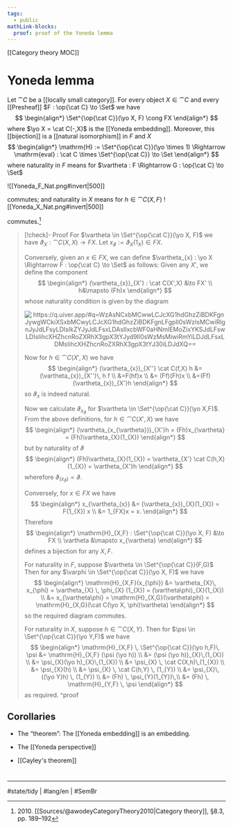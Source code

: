 ```yaml
---
tags:
  - public
mathLink-blocks:
  proof: proof of the Yoneda lemma
---
```

[[Category theory MOC]]
# Yoneda lemma

Let $\cat C$ be a [[locally small category]].
For every object $X \in \cat C$ and every [[Presheaf]] $F : \op{\cat C} \to \Set$
we have
$$
\begin{align*}
 \Set^{\op{\cat C}}(\yo X, F) \cong FX
\end{align*}
$$
where $\yo X = \cat C(-,X)$ is the [[Yoneda embedding]].
Moreover, this [[bijection]] is a [[natural isomorphism]] in $F$ and $X$
$$
\begin{align*}
\mathrm{H} := \Set^{\op{\cat C}}(\yo \times 1) \Rightarrow \mathrm{eval} : \cat C \times \Set^{\op{\cat C}} \to \Set
\end{align*}
$$
where naturality in $F$ means for $\vartheta : F \Rightarrow G : \op{\cat C} \to \Set$

![[Yoneda_F_Nat.png#invert|500]]

commutes; and naturality in $X$ means for $h \in \cat C(X,F)$
![[Yoneda_X_Nat.png#invert|500]]

commutes.[^2010]

> [!check]- Proof
> For $\vartheta \in \Set^{\op{\cat C}}(\yo X, F)$ we have $\vartheta_{X} : \cat C(X,X) \to FX$.
> Let $x_{\vartheta} := \vartheta_{X}(1_{X}) \in FX$.
> 
> Conversely, given an $x \in FX$, we can define $\vartheta_{x} : \yo X \Rightarrow F : \op{\cat C} \to \Set$ as follows:
> Given any $X'$, we define the component
> $$
> \begin{align*}
> (\vartheta_{x})_{X'} : \cat C(X',X) &\to FX' \\
> h&\mapsto (Fh)x
> \end{align*}
> $$
> whose naturality condition is given by the diagram
> 
> <p align="center"><img align="center" src="https://i.upmath.me/svg/%0A%5Cusetikzlibrary%7Bcalc%7D%0A%5Cusetikzlibrary%7Bdecorations.pathmorphing%7D%0A%5Ctikzset%7Bcurve%2F.style%3D%7Bsettings%3D%7B%231%7D%2Cto%20path%3D%7B(%5Ctikztostart)%0A%20%20%20%20..%20controls%20(%24(%5Ctikztostart)!%5Cpv%7Bpos%7D!(%5Ctikztotarget)!%5Cpv%7Bheight%7D!270%3A(%5Ctikztotarget)%24)%0A%20%20%20%20and%20(%24(%5Ctikztostart)!1-%5Cpv%7Bpos%7D!(%5Ctikztotarget)!%5Cpv%7Bheight%7D!270%3A(%5Ctikztotarget)%24)%0A%20%20%20%20..%20(%5Ctikztotarget)%5Ctikztonodes%7D%7D%2C%0A%20%20%20%20settings%2F.code%3D%7B%5Ctikzset%7Bquiver%2F.cd%2C%231%7D%0A%20%20%20%20%20%20%20%20%5Cdef%5Cpv%23%231%7B%5Cpgfkeysvalueof%7B%2Ftikz%2Fquiver%2F%23%231%7D%7D%7D%2C%0A%20%20%20%20quiver%2F.cd%2Cpos%2F.initial%3D0.35%2Cheight%2F.initial%3D0%7D%0A%25%20TikZ%20arrowhead%2Ftail%20styles.%0A%5Ctikzset%7Btail%20reversed%2F.code%3D%7B%5Cpgfsetarrowsstart%7Btikzcd%20to%7D%7D%7D%0A%5Ctikzset%7B2tail%2F.code%3D%7B%5Cpgfsetarrowsstart%7BImplies%5Breversed%5D%7D%7D%7D%0A%5Ctikzset%7B2tail%20reversed%2F.code%3D%7B%5Cpgfsetarrowsstart%7BImplies%7D%7D%7D%0A%25%20TikZ%20arrow%20styles.%0A%5Ctikzset%7Bno%20body%2F.style%3D%7B%2Ftikz%2Fdash%20pattern%3Don%200%20off%201mm%7D%7D%0A%25%20https%3A%2F%2Fq.uiver.app%2F%23q%3DWzAsNCxbMCwwLCJcXG1hdGhzZiBDKFgnJywgWCkiXSxbMCwyLCJcXG1hdGhzZiBDKFgnLFgpIl0sWzIsMCwiRlgnJyJdLFsyLDIsIkZYJyJdLFsxLDAsIlxcbWF0aHNmIEMoZixYKSJdLFswLDIsIihcXHZhcnRoZXRhX3gpX3tYJyd9Il0sWzMsMiwiRmYiLDJdLFsxLDMsIihcXHZhcnRoZXRhX3gpX3tYJ30iLDJdXQ%3D%3D%0A%5Cbegin%7Btikzcd%7D%0A%09%7B%5Cmathsf%20C(X''%2C%20X)%7D%20%26%26%20%7BFX''%7D%20%5C%5C%0A%09%5C%5C%0A%09%7B%5Cmathsf%20C(X'%2CX)%7D%20%26%26%20%7BFX'%7D%0A%09%5Carrow%5B%22%7B(%5Cvartheta_x)_%7BX''%7D%7D%22%2C%20from%3D1-1%2C%20to%3D1-3%5D%0A%09%5Carrow%5B%22%7B%5Cmathsf%20C(f%2CX)%7D%22%2C%20from%3D3-1%2C%20to%3D1-1%5D%0A%09%5Carrow%5B%22%7B(%5Cvartheta_x)_%7BX'%7D%7D%22'%2C%20from%3D3-1%2C%20to%3D3-3%5D%0A%09%5Carrow%5B%22Ff%22'%2C%20from%3D3-3%2C%20to%3D1-3%5D%0A%5Cend%7Btikzcd%7D%0A#invert" alt="https://q.uiver.app/#q=WzAsNCxbMCwwLCJcXG1hdGhzZiBDKFgnJywgWCkiXSxbMCwyLCJcXG1hdGhzZiBDKFgnLFgpIl0sWzIsMCwiRlgnJyJdLFsyLDIsIkZYJyJdLFsxLDAsIlxcbWF0aHNmIEMoZixYKSJdLFswLDIsIihcXHZhcnRoZXRhX3gpX3tYJyd9Il0sWzMsMiwiRmYiLDJdLFsxLDMsIihcXHZhcnRoZXRhX3gpX3tYJ30iLDJdXQ==" /></p>
> 
> Now for $h \in \cat C(X',X)$ we have
> $$
> \begin{align*}
> (\vartheta_{x})_{X''} \cat C(f,X)  h 
> &= (\vartheta_{x})_{X''}\, h f \\
> &=F(hf)x \\
> &= (Ff)(Fh)x \\
> &=(Ff) (\vartheta_{x})_{X'}h
> \end{align*}
> $$
> so $\vartheta_{x}$ is indeed natural.
> 
> Now we calculate $\vartheta_{x_{\vartheta}}$ for $\vartheta \in \Set^{\op{\cat C}}(\yo X,F)$.
> From the above definitions, for $h \in \cat C(X',X)$ we have
> $$
> \begin{align*}
> (\vartheta_{x_{\vartheta}})_{X'}h = (Fh)x_{\vartheta} = (Fh)\vartheta_{X}(1_{X})
> \end{align*}
> $$
> but by naturality of $\vartheta$ 
> $$
> \begin{align*}
> (Fh)\vartheta_{X}(1_{X}) = \vartheta_{X'} \cat C(h,X)(1_{X}) = \vartheta_{X'}h
> \end{align*}
> $$
> wherefore $\vartheta_{(x_{\vartheta})}=\vartheta$.
> 
> Conversely, for $x \in FX$ we have
> $$
> \begin{align*}
> x_{\vartheta_{x}} &= (\vartheta_{x})_{X}(1_{X}) = F(1_{X}) x \\
> &= 1_{FX}x = x.
> \end{align*}
> $$
> Therefore
> $$
> \begin{align*}
> \mathrm{H}_{X,F} : \Set^{\op{\cat C}}(\yo X, F) &\to FX \\
> \vartheta &\mapsto x_{\vartheta}
> \end{align*}
> $$
> defines a bijection for any $X,F$.
> 
> For naturality in $F$, suppose $\vartheta \in \Set^{\op{\cat C}}(F,G)$
> Then for any $\varphi \in \Set^{\op{\cat C}}(\yo X, F)$ we have
> $$
> \begin{align*}
> \mathrm{H}_{X,F}(x_{\phi}) &= \vartheta_{X}\, x_{\phi} = \vartheta_{X} \, \phi_{X} (1_{X}) = (\vartheta\phi)_{X}(1_{X}) \\
> &= x_{\vartheta\phi} = \mathrm{H}_{X,G}(\vartheta\phi) 
> = \mathrm{H}_{X,G}(\cat C(\yo X, \phi)\vartheta)
> \end{align*}
> $$
> so the required diagram commutes.
> 
> For naturality in $X$, suppose $h \in \cat C(X,Y)$.
> Then for $\psi \in \Set^{\op{\cat C}}(\yo Y,F)$ we have
> $$
> \begin{align*}
> \mathrm{H}_{X,F} \, \Set^{\op{\cat C}}(\yo h,F)\, \psi 
> &= \mathrm{H}_{X,F} (\psi (\yo h)) \\
> &= (\psi (\yo h))_{X}\,(1_{X}) \\
> &= \psi_{X}(\yo h)_{X}\,(1_{X}) \\
> &= \psi_{X} \, \cat C(X,h)\,(1_{X}) \\
> &= \psi_{X}(h) \\
> &= \psi_{X} \, \cat C(h,Y) \, (1_{Y}) \\
> &= \psi_{X}\, ((\yo Y)h) \, (1_{Y}) \\
> &= (Fh) \, \psi_{Y}(1_{Y})\,\\
> &= (Fh) \, \mathrm{H}_{Y,F} \, \psi
> \end{align*}
> $$
> as required. <span class="QED"/>
^proof

## Corollaries

- The “theorem”: The [[Yoneda embedding]] is an embedding.
- The [[Yoneda perspective]]
- [[Cayley's theorem]]

  [^2010]: 2010\. [[Sources/@awodeyCategoryTheory2010|Category theory]], §8.3, pp. 189–192

#
---
#state/tidy | #lang/en | #SemBr
